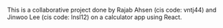 This is a collaborative project done by Rajab Ahsen (cis code: vntj44) and Jinwoo Lee (cis code: lnsl12) on a calculator app using React.
